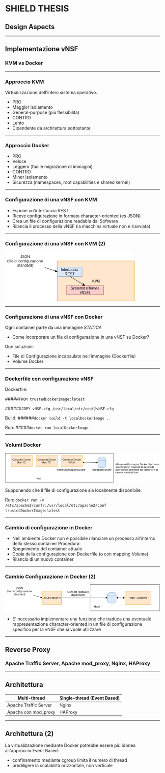 # SHIELD THESIS
## Design Aspects

---
## Implementazione vNSF
### KVM vs Docker
---
### Approccio KVM
Virtualizzazione dell'intero sistema operativo. 
- PRO
 - Maggior Isolamento
 - General-purpose (più flessibilità)
- CONTRO 
 - Lento
 - Dipendente da architettura sottostante
 
--- 
### Approccio Docker 
- PRO
 - Veloce
 - Leggero (facile migrazione di immagini)
- CONTRO
 - Minor Isolamento
 - Sicurezza (namespaces, root capabilities e shared kernel)
 
---
### Configurazione di una vNSF con KVM
 - Espone un'interfaccia REST
 - Riceve configurazione in formato character-oriented (es JSON)
 - Crea un file di configurazione readable dal Software
 - Rilancia il processo della vNSF (la macchina virtuale non è riavviata)

---
### Configurazione di una vNSF con KVM (2)
![Image of Volume Approach](kvmchangeconf.png)

---
### Configurazione di una vNSF con Docker
Ogni container parte da una immagine _STATICA_ 
 - Come incorporare un file di configurazione in una vNSF su Docker?
 
Due soluzioni:
 - File di Configurazione incapsulato nell'immagine (Dockerfile) 
 - Volume Docker

---
### Dockerfile con configurazione vNSF
Dockerfile:

#####<code>FROM trustedDockerImage:latest</code>

######<code>COPY vNSF.cfg /usr/local/etc/conf/vNSF.cfg</code>

Build:
######<code>docker build -t localDockerImage .</code>

Run:
#####<code>docker run localDockerImage</code>

---
### Volumi Docker
![Image of 1st Approach](volume.png)
 
Supponendo che il file di configurazione sia localmente disponibile: 

Run:
<code>docker run -v /etc/apache2/conf/:/usr/local/etc/apache2/conf trustedDockerImage:latest</code>

---
### Cambio di configurazione in Docker
- Nell'ambiente Docker non è possibile rilanciare un processo all'interno dello stesso container
Procedura:
 - Spegnimento del container attuale
 - Copia della configurazione con Dockerfile (o con mapping Volume)
 - Rilancio di un nuovo container
  
---
### Cambio Configurazione in Docker (2)
![Image of 2nd Approach](dockerchangeconf.png)
 
- E' necessario implementare una funzione che traduca una eventuale rappresentazione character-oriented in un file di configurazione specifico per la vNSF che si vuole utilizzare

--- 
## Reverse Proxy
### Apache Traffic Server, Apache mod_proxy, Nginx, HAProxy
---
## Architettura
Multi-thread | Single-thread (Event Based)
------------ | -------------
Apache Traffic Server | Nginx
Apache con mod_proxy | HAProxy

---

## Architettura (2)
La virtualizzazione mediante Docker potrebbe essere più idonea all'approccio Event Based:
 - confinamento mediante cgroup limita il numero di thread
 - prediligere la scalabilità orizzontale, non verticale
 


